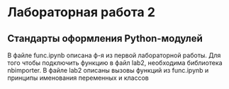 # Лабораторная работа 2
## Стандарты оформления Python-модулей
В файле func.ipynb описана ф-я из первой лабораторной работы. Для того чтобы подключить функцию в файл lab2, необходима библиотека nbimporter. 
В файле lab2 описаны вызовы функций из func.ipynb и принципы именования переменных и классов  
